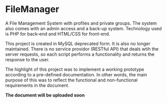 FileManager
===========

A File Management System with profiles and private groups. The system also comes with an admin access and a back-up system. Technology used is PHP for back-end and HTML/CSS for front-end.

This project is created in MySQL deprecated form. It is also no longer maintained. There is no service providor (RESTful API) that deals wtih the server requests, so each script performs a functionality and returns the response to the user. 

The highlight of this project was to implement a working prototype according to a pre-defined documentation. In other words, the main purpose of this was to reflect the functional and non-functional requirements in the document. 

**The document will be uploaded soon**
